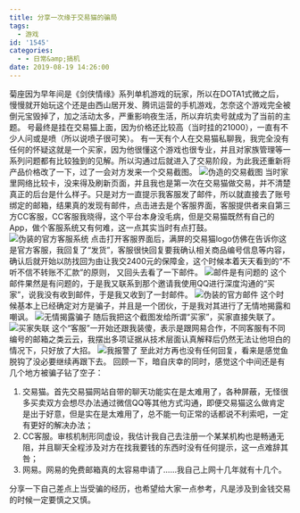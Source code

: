 ```yaml
---
title: 分享一次缘于交易猫的骗局
tags:
  - 游戏
id: '1545'
categories:
  - - 日常&amp;搞机
date: 2019-08-19 14:26:00
---
```


菊座因为早年间是《剑侠情缘》系列单机游戏的玩家，所以在DOTA1式微之后，慢慢就开始玩这个还是由西山居开发、腾讯运营的手机游戏，怎奈这个游戏完全被倒元宝毁掉了，加之活动太多，严重影响夜生活，所以弃坑卖号就成为了当前的主题。 号最终是挂在交易猫上面，因为价格还比较高（当时挂的21000），一直有不少人问或是喷（所以说喷子很可笑）。 有一天有个人在交易猫私聊我，我完全没有任何的怀疑这就是一个买家，因为他很懂这个游戏也很专业，并且对家族管理等一系列问题都有比较独到的见解。所以沟通过后就进入了交易阶段，为此我还重新将产品价格改了一下，过了一会对方发来一个交易截图。 ![伪造的交易截图](https://i.loli.net/2019/08/18/9BRX54D6kxZCi3f.jpg) 当时家里网络比较卡，没来得及刷新页面，并且我也是第一次在交易猫做交易，并不清楚真正的后台是什么样子。只是对方一直提示我客服发了邮件，所以就直接去了账号绑定的邮箱，结果真的发现有邮件，点击进去是个客服界面，客服提供者来自第三方CC客服，CC客服我晓得，这个平台本身没毛病，但是交易猫既然有自己的App，做个客服系统又有何难，这一点其实当时有点打鼓。 ![伪装的官方客服系统](https://i.loli.net/2019/08/18/6vcbmTL4nasVkwH.png) 点击打开客服界面后，满屏的交易猫logo仿佛在告诉你这是官方客服，我回复了“发货”，客服很快回复要我确认相关商品编号信息等内容，确认后就开始以防找回为由让我交2400元的保障金，这个时候本着天天看到的“不听不信不转账不汇款”的原则， 又回头去看了一下邮件。 ![邮件是有问题的](https://i.loli.net/2019/08/18/VxNkEQOJgLHGem8.png) 这个邮件果然是有问题的，于是我又联系到那个邀请我使用QQ进行深度沟通的“买家”，说我没有收到邮件，于是我又收到了一封邮件。 ![伪装的官方邮件](https://i.loli.net/2019/08/18/hi21JZEAjILy9Oe.png) 这个时候基本上已经确定对方是骗子，并且是一个团伙，于是我对其进行了无情地揭露和嘲讽。 ![无情揭露骗子](https://i.loli.net/2019/08/18/sZERPVpGDOBYuUc.jpg) 随后我把这个截图发给所谓“买家”，买家直接失联了。 ![买家失联](https://i.loli.net/2019/08/18/3zIZs2jnL5dCBeo.png) 这个“客服”一开始还跟我装傻，表示是跟网易合作，不同客服有不同编号的邮箱之类云云，我摆出多项证据从技术层面认真解释后仍然无法让他坦白的情况下，只好放了大招。 ![我报警了](https://s2.ax1x.com/2019/08/18/mQaro4.jpg) 至此对方再也没有任何回复，看来是感觉鱼脱钩了没必要继续再跟下去。 回顾一下，暗自庆幸的同时，感觉这个中间还是有几个地方被骗子钻了空子：

1.  交易猫。首先交易猫网站自带的聊天功能实在是太难用了，各种屏蔽，无怪很多买卖双方会想尽办法通过微信QQ等其他方式沟通，即便交易猫这么做肯定是出于好意，但是实在是太难用了，总不能一句正常的话都说不利索吧，一定有更好的解决办法；
2.  CC客服。审核机制形同虚设，我估计我自己去注册一个某某机构也是畅通无阻，并且聊天全程涉及对方在找我要钱的东西时没有任何提示，这一点难辞其咎；
3.  网易。网易的免费邮箱真的太容易申请了......我自己上网十几年就有十几个。

分享一下自己差点上当受骗的经历，也希望给大家一点参考，凡是涉及到金钱交易的时候一定要慎之又慎。